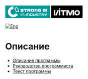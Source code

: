[![SAI](https://github.com/ITMO-NSS-team/open-source-ops/blob/master/badges/SAI_badge_flat.svg)](https://sai.itmo.ru/)
[![ITMO](https://github.com/ITMO-NSS-team/open-source-ops/blob/master/badges/ITMO_badge_flat_rus.svg)](https://en.itmo.ru/en/)

[![Eng](https://img.shields.io/badge/lang-en-red.svg)](/docs/README_en.md)

# Описание #

* [Описание программы](program-description.md)
* [Руководство программиста](foo.md)
* [Текст программы](program-src.md)
